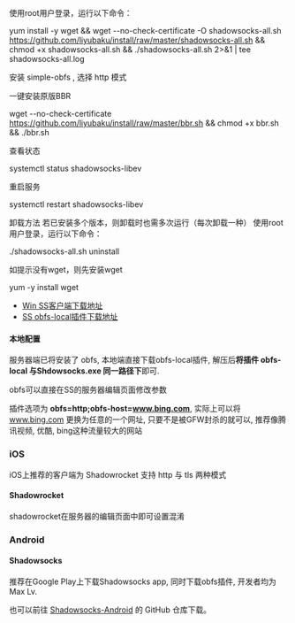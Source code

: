 使用root用户登录，运行以下命令：

yum install -y wget && wget --no-check-certificate -O shadowsocks-all.sh https://github.com/liyubaku/install/raw/master/shadowsocks-all.sh && chmod +x shadowsocks-all.sh && ./shadowsocks-all.sh 2>&1 | tee shadowsocks-all.log

安装 simple-obfs , 选择 http 模式

一键安装原版BBR

wget --no-check-certificate https://github.com/liyubaku/install/raw/master/bbr.sh && chmod +x bbr.sh && ./bbr.sh

查看状态

systemctl status shadowsocks-libev

重启服务

systemctl restart shadowsocks-libev


卸载方法
若已安装多个版本，则卸载时也需多次运行（每次卸载一种）
使用root用户登录，运行以下命令：

./shadowsocks-all.sh uninstall


如提示没有wget，则先安装wget

yum -y install wget

- [Win SS客户端下载地址](https://github.com/shadowsocks/shadowsocks-windows/releases)
- [SS obfs-local插件下载地址](https://github.com/shadowsocks/simple-obfs/releases)

#### 本地配置

服务器端已将安装了 obfs, 本地端直接下载obfs-local插件, 解压后**将插件 obfs-local 与Shdowsocks.exe 同一路径下**即可.


obfs可以直接在SS的服务器编辑页面修改参数

插件选项为 **obfs=http;obfs-host=www.bing.com**, 实际上可以将 www.bing.com 更换为任意的一个网址, 只要不是被GFW封杀的就可以, 推荐像腾讯视频, 优酷, bing这种流量较大的网站

### iOS

iOS上推荐的客户端为 Shadowrocket 
支持 http 与 tls 两种模式

#### Shadowrocket

shadowrocket在服务器的编辑页面中即可设置混淆

### Android

#### Shadowsocks

推荐在Google Play上下载Shadowsocks app, 同时下载obfs插件, 开发者均为 Max Lv. 

也可以前往 [Shadowsocks-Android](https://github.com/shadowsocks/shadowsocks-android/releases) 的 GitHub 仓库下载。




